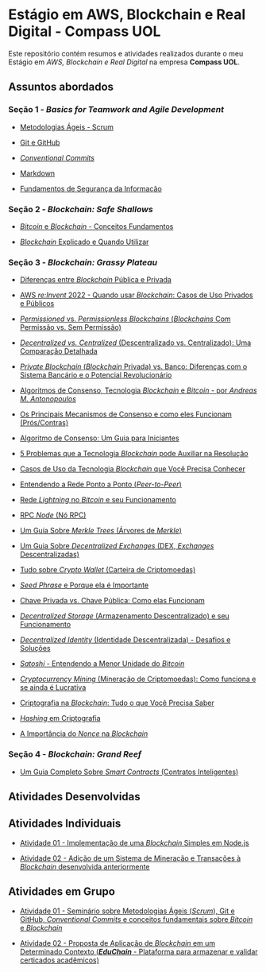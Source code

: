 # Estágio em AWS, Blockchain e Real Digital - Compass UOL
Este repositório contém resumos e atividades realizados durante o meu Estágio em _AWS, Blockchain e Real Digital_ na empresa **Compass UOL**.

## Assuntos abordados

### Seção 1 - *Basics for Teamwork and Agile Development*

- [Metodologias Ágeis - Scrum](Resumos/Seção%201%20-%20Basics%20for%20Teamwork%20and%20Agile%20Development/Metodologias%20Ágeis%20-%20Scrum.md)

- [Git e GitHub](Resumos/Seção%201%20-%20Basics%20for%20Teamwork%20and%20Agile%20Development/Git%20e%20GitHub.md)

- [*Conventional Commits*](Resumos/Seção%201%20-%20Basics%20for%20Teamwork%20and%20Agile%20Development/Conventional%20Commits.md)

- [Markdown](Resumos/Seção%201%20-%20Basics%20for%20Teamwork%20and%20Agile%20Development/Markdown.md)

- [Fundamentos de Segurança da Informação](Resumos/Seção%201%20-%20Basics%20for%20Teamwork%20and%20Agile%20Development/Fundamentos%20de%20Segurança%20da%20Informação.md)

### Seção 2 - *Blockchain: Safe Shallows*

- [*Bitcoin* e *Blockchain* - Conceitos Fundamentos](Resumos/Seção%202%20-%20Blockchain%20Safe%20Shallows/Bitcoin%20e%20Blockchain%20-%20Conceitos%20Fundamentais.md)

- [*Blockchain* Explicado e Quando Utilizar](Resumos/Seção%202%20-%20Blockchain%20Safe%20Shallows/Blockchain%20Explicado%20e%20Quando%20Utilizar.md)

### Seção 3 - *Blockchain: Grassy Plateau*

- [Diferenças entre *Blockchain* Pública e Privada](Resumos/Seção%203%20-%20Blockchain%20Grassy%20Plateau/Diferenças%20entre%20Blockchain%20Pública%20e%20Privada.md)

- [AWS *re:Invent* 2022 - Quando usar *Blockchain*: Casos de Uso Privados e Públicos](Resumos/Seção%203%20-%20Blockchain%20Grassy%20Plateau/AWS%20re_Invent%202022%20-%20Quando%20usar%20Blockchain_%20Casos%20de%20Uso%20Privados%20e%20Públicos.md)

- [*Permissioned* vs. *Permissionless* *Blockchains* (*Blockchains* Com Permissão vs. Sem Permissão)](Resumos/Seção%203%20-%20Blockchain%20Grassy%20Plateau/Permissioned%20vs.%20Permissionless%20Blockchains%20(Blockchains%20Com%20Permissão%20vs.%20Sem%20Permissão).md)

- [*Decentralized vs. Centralized* (Descentralizado vs. Centralizado): Uma Comparação Detalhada](Resumos/Seção%203%20-%20Blockchain%20Grassy%20Plateau/Decentralized%20vs.%20Centralized%20(Descentralizado%20vs.%20Centralizado)_%20Uma%20Comparação%20Detalhada.md)

- [*Private Blockchain* (*Blockchain* Privada) vs. Banco: Diferenças com o Sistema Bancário e o Potencial Revolucionário](Resumos/Seção%203%20-%20Blockchain%20Grassy%20Plateau/Private%20Blockchain%20(Blockchain%20Privada)%20vs.%20Banco_%20Diferenças%20com%20o%20Sistema%20Bancário%20e%20o%20Potencial%20Revolucionário.md)

- [Algoritmos de Consenso, Tecnologia *Blockchain* e *Bitcoin* - por *Andreas M. Antonopoulos*](Resumos/Seção%203%20-%20Blockchain%20Grassy%20Plateau/Algoritmos%20de%20Consenso,%20Tecnologia%20Blockchain%20e%20Bitcoin%20-%20por%20Andreas%20M.%20Antonopoulos.md)

- [Os Principais Mecanismos de Consenso e como eles Funcionam (Prós/Contras)](Resumos/Seção%203%20-%20Blockchain%20Grassy%20Plateau/Os%20Principais%20Mecanismos%20de%20Consenso%20e%20como%20eles%20Funcionam%20(Prós%20e%20Contras).md)

- [Algoritmo de Consenso: Um Guia para Iniciantes](Resumos/Seção%203%20-%20Blockchain%20Grassy%20Plateau/Algoritmo%20de%20Consenso_%20Um%20Guia%20para%20Iniciantes.md)

- [5 Problemas que a Tecnologia *Blockchain* pode Auxiliar na Resolução](Resumos/Seção%203%20-%20Blockchain%20Grassy%20Plateau/5%20Problemas%20que%20a%20Tecnologia%20Blockchain%20pode%20Auxiliar%20na%20Resolução.md)

- [Casos de Uso da Tecnologia *Blockchain* que Você Precisa Conhecer](Resumos/Seção%203%20-%20Blockchain%20Grassy%20Plateau/Casos%20de%20Uso%20da%20Tecnologia%20Blockchain%20que%20Você%20Precisa%20Conhecer.md)

- [Entendendo a Rede Ponto a Ponto (*Peer-to-Peer*)](Resumos/Seção%203%20-%20Blockchain%20Grassy%20Plateau/Entendendo%20a%20Rede%20Ponto%20a%20Ponto%20(Peer-to-Peer).md)

- [Rede *Lightning* no *Bitcoin* e seu Funcionamento](Resumos/Seção%203%20-%20Blockchain%20Grassy%20Plateau/Rede%20Lighting%20no%20Bitcoin%20e%20seu%20Funcionamento.md)

- [RPC *Node* (Nó RPC)](Resumos/Seção%203%20-%20Blockchain%20Grassy%20Plateau/RPC%20Node%20(Nó%20RPC).md)

- [Um Guia Sobre *Merkle Trees* (Árvores de *Merkle*)](Resumos/Seção%203%20-%20Blockchain%20Grassy%20Plateau/Um%20Guia%20Sobre%20Merkle%20Trees%20(Árvores%20de%20Merkle).md)

- [Um Guia Sobre *Decentralized Exchanges* (DEX, *Exchanges* Descentralizadas)](Resumos/Seção%203%20-%20Blockchain%20Grassy%20Plateau/Um%20Guia%20Sobre%20Decentralized%20Exchanges%20(DEX,%20Exchanges%20Descentralizadas).md)

- [Tudo sobre *Crypto Wallet* (Carteira de Criptomoedas)](Resumos/Seção%203%20-%20Blockchain%20Grassy%20Plateau/Tudo%20sobre%20Crypto%20Wallet%20(Carteira%20de%20Criptomoedas).md)

- [*Seed Phrase* e Porque ela é Importante](Resumos/Seção%203%20-%20Blockchain%20Grassy%20Plateau/Seed%20Phrase%20e%20Porque%20ela%20é%20Importante.md)

- [Chave Privada vs. Chave Pública: Como elas Funcionam](Resumos/Seção%203%20-%20Blockchain%20Grassy%20Plateau/Chave%20Privada%20vs.%20Chave%20Pública_%20Como%20elas%20Funcionam.md)

- [*Decentralized Storage* (Armazenamento Descentralizado) e seu Funcionamento](Resumos/Seção%203%20-%20Blockchain%20Grassy%20Plateau/Decentralized%20Storage%20(Armazenamento%20Descentralizado)%20e%20seu%20Funcionamento.md)

- [*Decentralized Identity* (Identidade Descentralizada) - Desafios e Soluções](Resumos/Seção%203%20-%20Blockchain%20Grassy%20Plateau/Decentralized%20Identity%20(Identidade%20Descentralizada)%20-%20Desafios%20e%20Soluções.md)

- [*Satoshi* - Entendendo a Menor Unidade do *Bitcoin*](Resumos/Seção%203%20-%20Blockchain%20Grassy%20Plateau/Satoshi%20-%20Entendendo%20a%20Menor%20Unidade%20do%20Bitcoin.md)

- [*Cryptocurrency Mining* (Mineração de Criptomoedas): Como funciona e se ainda é Lucrativa](Resumos/Seção%203%20-%20Blockchain%20Grassy%20Plateau/Cryptocurrency%20Mining%20(Mineração%20de%20Criptomoedas)_%20Como%20funciona%20e%20se%20ainda%20é%20Lucrativa.md)

- [Criptografia na *Blockchain*: Tudo o que Você Precisa Saber](Resumos/Seção%203%20-%20Blockchain%20Grassy%20Plateau/Criptografia%20na%20Blockchain_%20Tudo%20o%20que%20Você%20Precisa%20Saber.md)

- [*Hashing* em Criptografia](Resumos/Seção%203%20-%20Blockchain%20Grassy%20Plateau/Hashing%20em%20Criptografia.md)

- [A Importância do *Nonce* na *Blockchain*](Resumos/Seção%203%20-%20Blockchain%20Grassy%20Plateau/A%20Importância%20do%20Nonce%20na%20Blockchain.md)

### Seção 4 - *Blockchain: Grand Reef*

- [Um Guia Completo Sobre *Smart Contracts* (Contratos Inteligentes)](Resumos/Seção%204%20-%20Blockchain%20Grand%20Reef/Um%20Guia%20Completo%20Sobre%20Smart%20Contracts%20(Contratos%20Inteligentes).md)

## Atividades Desenvolvidas

## Atividades Individuais

- [Atividade 01 - Implementação de uma *Blockchain* Simples em Node.js](https://github.com/josec-junior/BlockchainEmNodeJS/tree/81e7e06cdbc0c4b2f9ee905c9302f6e425dd7f09)

- [Atividade 02 - Adição de um Sistema de Mineração e Transações à *Blockchain* desenvolvida anteriormente](https://github.com/josec-junior/BlockchainEmNodeJS)

## Atividades em Grupo

- [Atividade 01 - Seminário sobre Metodologias Ágeis (*Scrum*), Git e GitHub, *Conventional Commits* e conceitos fundamentais sobre *Bitcoin* e *Blockchain* ](https://github.com/pedrjose/equipe-chainpass/blob/main/materials/seminario-sprint1.pdf)

- [Atividade 02 - Proposta de Aplicação de *Blockchain* em um Determinado Contexto (***EduChain*** - Plataforma para armazenar e validar certicados acadêmicos)](https://github.com/pedrjose/equipe-chainpass/blob/main/materials/educhain-proposta.pdf)